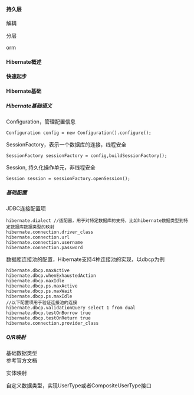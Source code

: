 #### 持久层
解耦

分层

orm

#### Hibernate概述

#### 快速起步

#### Hibernate基础
##### Hibernate基础语义
Configuration，管理配置信息  
```
Configuration config = new Configuration().configure();
```

SessionFactory，表示一个数据库的连接，线程安全  
```
SessionFactory sessionFactory = config,buildSessionFactory();
```

Session, 持久化操作单元，非线程安全  
```
Session session = sessionFactory.openSession();
```

##### 基础配置
JDBC连接配置项  
```
hibernate.dialect //适配器，用于对特定数据库的支持，比如hibernate数据类型到特定数据库数据类型的映射  
hibernate.connection.driver_class
hibernate.connection.url
hibernate.connection.username
hibernate.connection.password
```

数据库连接池的配置，Hibernate支持4种连接池的实现，以dbcp为例  
```
hibernate.dbcp.maxActive
hibernate.dbcp.whenExhaustedAction
hibernate.dbcp.maxIdle
hibernate.dbcp.ps.maxActive
hibernate.dbcp.ps.maxWait
hibernate.dbcp.ps.maxIdle
//以下配置项用于验证连接池的连接
hibernate.dbcp.validationQuery select 1 from dual
hibernate.dbcp.testOnBorrow true
hibernate.dbcp.testOnReturn true
hibernate.connection.provider_class
```

##### O/R映射
基础数据类型  
参考官方文档

实体映射  

自定义数据类型，实现UserType或者CompositeUserType接口  




